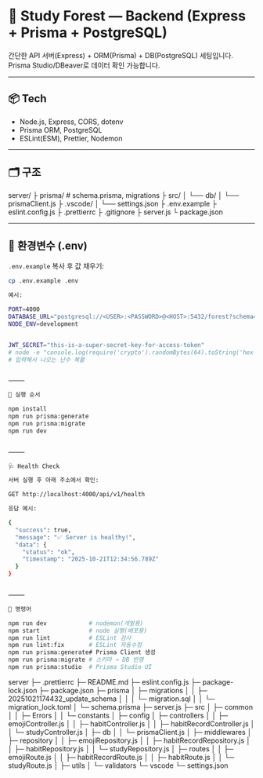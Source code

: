 # 🌳 Study Forest — Backend (Express + Prisma + PostgreSQL)

간단한 API 서버(Express) + ORM(Prisma) + DB(PostgreSQL) 세팅입니다.  
Prisma Studio/DBeaver로 데이터 확인 가능합니다.

---

## 📦 Tech

- Node.js, Express, CORS, dotenv
- Prisma ORM, PostgreSQL
- ESLint(ESM), Prettier, Nodemon

---

## 🗂 구조

server/
├ prisma/ # schema.prisma, migrations
├ src/
│ └── db/
│ └── prismaClient.js
├ .vscode/
│ └── settings.json
├ .env.example
├ eslint.config.js
├ .prettierrc
├ .gitignore
├ server.js
└ package.json

---

## 🔑 환경변수 (.env)

`.env.example` 복사 후 값 채우기:

```bash
cp .env.example .env

예시:

PORT=4000
DATABASE_URL="postgresql://<USER>:<PASSWORD>@<HOST>:5432/forest?schema=public"
NODE_ENV=development


JWT_SECRET="this-is-a-super-secret-key-for-access-token"
# node -e "console.log(require('crypto').randomBytes(64).toString('hex'))"
# 입력해서 나오는 난수 복붙


⸻

🚀 실행 순서

npm install
npm run prisma:generate
npm run prisma:migrate
npm run dev


⸻

🩺 Health Check

서버 실행 후 아래 주소에서 확인:

GET http://localhost:4000/api/v1/health

응답 예시:

{
  "success": true,
  "message": "✅ Server is healthy!",
  "data": {
    "status": "ok",
    "timestamp": "2025-10-21T12:34:56.789Z"
  }
}


⸻

🧰 명령어

npm run dev            # nodemon(개발용)
npm start              # node 실행(배포용)
npm run lint           # ESLint 검사
npm run lint:fix       # ESLint 자동수정
npm run prisma:generate# Prisma Client 생성
npm run prisma:migrate # 스키마 → DB 반영
npm run prisma:studio  # Prisma Studio UI

```

server
├─ .prettierrc
├─ README.md
├─ eslint.config.js
├─ package-lock.json
├─ package.json
├─ prisma
│ ├─ migrations
│ │ ├─ 20251021174432_update_schema
│ │ │ └─ migration.sql
│ │ └─ migration_lock.toml
│ └─ schema.prisma
├─ server.js
├─ src
│ ├─ common
│ │ ├─ Errors
│ │ └─ constants
│ ├─ config
│ ├─ controllers
│ │ ├─ emojiController.js
│ │ ├─ habitController.js
│ │ ├─ habitRecordController.js
│ │ └─ studyController.js
│ ├─ db
│ │ └─ prismaClient.js
│ ├─ middlewares
│ ├─ repository
│ │ ├─ emojiRepository.js
│ │ ├─ habitRecordRepository.js
│ │ ├─ habitRepository.js
│ │ └─ studyRepository.js
│ ├─ routes
│ │ ├─ emojiRoute.js
│ │ ├─ habitRecordRoute.js
│ │ ├─ habitRoute.js
│ │ └─ studyRoute.js
│ ├─ utils
│ └─ validators
└─ vscode
└─ settings.json

```


```
